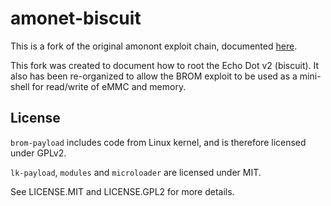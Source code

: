 # amonet-biscuit

This is a fork of the original amonont exploit chain, documented [here](https://github.com/xyzz/amonet). 

This fork was created to document how to root the Echo Dot v2
(biscuit). It also has been re-organized to allow the BROM exploit to
be used as a mini-shell for read/write of eMMC and memory. 

## License

`brom-payload` includes code from Linux kernel, and is therefore licensed under GPLv2.

`lk-payload`, `modules` and `microloader` are licensed under MIT.

See LICENSE.MIT and LICENSE.GPL2 for more details.
